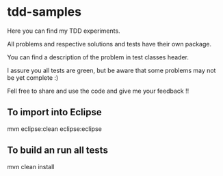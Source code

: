tdd-samples
===========

Here you can find my TDD experiments.

All problems and respective solutions and tests have their own package.

You can find a description of the problem in test classes header.

I assure you all tests are green, but be aware that some problems may not be yet complete :)

Fell free to share and use the code and give me your feedback !!

To import into Eclipse
-------------------

mvn eclipse:clean eclipse:eclipse

To build an run all tests
-------------------

mvn clean install
